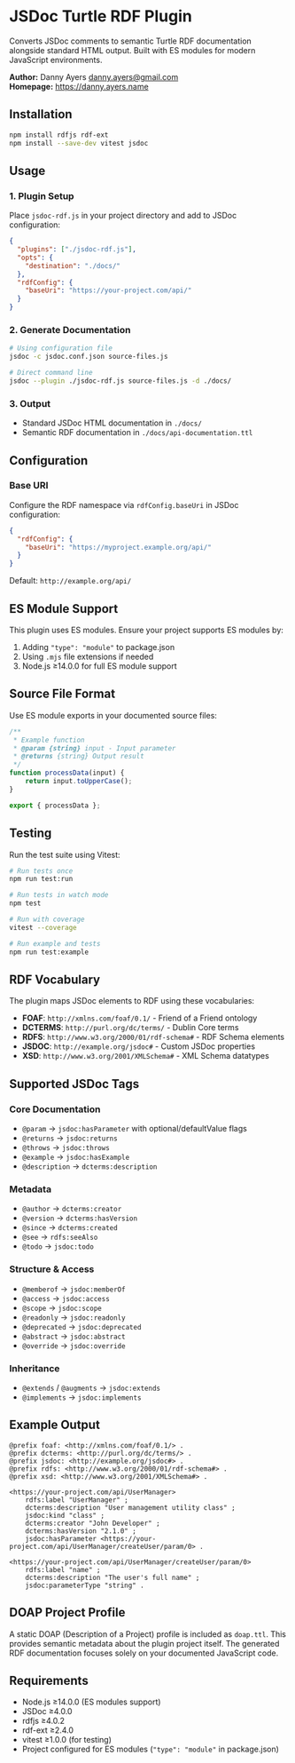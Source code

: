 # JSDoc Turtle RDF Plugin

Converts JSDoc comments to semantic Turtle RDF documentation alongside standard HTML output. Built with ES modules for modern JavaScript environments.

**Author:** Danny Ayers <danny.ayers@gmail.com>  
**Homepage:** https://danny.ayers.name

## Installation

```bash
npm install rdfjs rdf-ext
npm install --save-dev vitest jsdoc
```

## Usage

### 1. Plugin Setup

Place `jsdoc-rdf.js` in your project directory and add to JSDoc configuration:

```json
{
  "plugins": ["./jsdoc-rdf.js"],
  "opts": {
    "destination": "./docs/"
  },
  "rdfConfig": {
    "baseUri": "https://your-project.com/api/"
  }
}
```

### 2. Generate Documentation

```bash
# Using configuration file
jsdoc -c jsdoc.conf.json source-files.js

# Direct command line
jsdoc --plugin ./jsdoc-rdf.js source-files.js -d ./docs/
```

### 3. Output

- Standard JSDoc HTML documentation in `./docs/`
- Semantic RDF documentation in `./docs/api-documentation.ttl`

## Configuration

### Base URI

Configure the RDF namespace via `rdfConfig.baseUri` in JSDoc configuration:

```json
{
  "rdfConfig": {
    "baseUri": "https://myproject.example.org/api/"
  }
}
```

Default: `http://example.org/api/`

## ES Module Support

This plugin uses ES modules. Ensure your project supports ES modules by:

1. Adding `"type": "module"` to package.json
2. Using `.mjs` file extensions if needed
3. Node.js ≥14.0.0 for full ES module support

## Source File Format

Use ES module exports in your documented source files:

```javascript
/**
 * Example function
 * @param {string} input - Input parameter
 * @returns {string} Output result
 */
function processData(input) {
    return input.toUpperCase();
}

export { processData };
```

## Testing

Run the test suite using Vitest:

```bash
# Run tests once
npm run test:run

# Run tests in watch mode  
npm test

# Run with coverage
vitest --coverage

# Run example and tests
npm run test:example
```

## RDF Vocabulary

The plugin maps JSDoc elements to RDF using these vocabularies:

- **FOAF**: `http://xmlns.com/foaf/0.1/` - Friend of a Friend ontology
- **DCTERMS**: `http://purl.org/dc/terms/` - Dublin Core terms
- **RDFS**: `http://www.w3.org/2000/01/rdf-schema#` - RDF Schema elements
- **JSDOC**: `http://example.org/jsdoc#` - Custom JSDoc properties
- **XSD**: `http://www.w3.org/2001/XMLSchema#` - XML Schema datatypes

## Supported JSDoc Tags

### Core Documentation
- `@param` → `jsdoc:hasParameter` with optional/defaultValue flags
- `@returns` → `jsdoc:returns`
- `@throws` → `jsdoc:throws`
- `@example` → `jsdoc:hasExample`
- `@description` → `dcterms:description`

### Metadata
- `@author` → `dcterms:creator`
- `@version` → `dcterms:hasVersion`
- `@since` → `dcterms:created`
- `@see` → `rdfs:seeAlso`
- `@todo` → `jsdoc:todo`

### Structure & Access
- `@memberof` → `jsdoc:memberOf`
- `@access` → `jsdoc:access`
- `@scope` → `jsdoc:scope`
- `@readonly` → `jsdoc:readonly`
- `@deprecated` → `jsdoc:deprecated`
- `@abstract` → `jsdoc:abstract`
- `@override` → `jsdoc:override`

### Inheritance
- `@extends` / `@augments` → `jsdoc:extends`
- `@implements` → `jsdoc:implements`

## Example Output

```turtle
@prefix foaf: <http://xmlns.com/foaf/0.1/> .
@prefix dcterms: <http://purl.org/dc/terms/> .
@prefix jsdoc: <http://example.org/jsdoc#> .
@prefix rdfs: <http://www.w3.org/2000/01/rdf-schema#> .
@prefix xsd: <http://www.w3.org/2001/XMLSchema#> .

<https://your-project.com/api/UserManager>
    rdfs:label "UserManager" ;
    dcterms:description "User management utility class" ;
    jsdoc:kind "class" ;
    dcterms:creator "John Developer" ;
    dcterms:hasVersion "2.1.0" ;
    jsdoc:hasParameter <https://your-project.com/api/UserManager/createUser/param/0> .

<https://your-project.com/api/UserManager/createUser/param/0>
    rdfs:label "name" ;
    dcterms:description "The user's full name" ;
    jsdoc:parameterType "string" .
```

## DOAP Project Profile

A static DOAP (Description of a Project) profile is included as `doap.ttl`. This provides semantic metadata about the plugin project itself. The generated RDF documentation focuses solely on your documented JavaScript code.

## Requirements

- Node.js ≥14.0.0 (ES modules support)
- JSDoc ≥4.0.0
- rdfjs ≥4.0.2  
- rdf-ext ≥2.4.0
- vitest ≥1.0.0 (for testing)
- Project configured for ES modules (`"type": "module"` in package.json)
